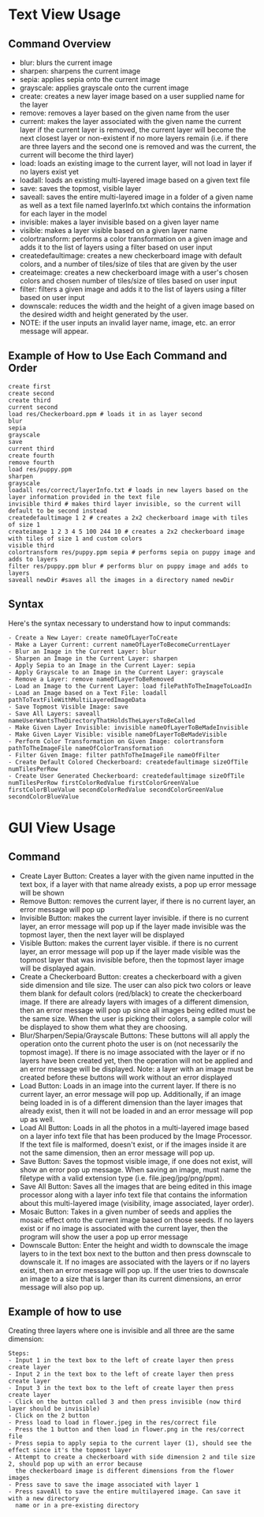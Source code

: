 # Text View Usage

## Command Overview

- blur: blurs the current image
- sharpen: sharpens the current image
- sepia: applies sepia onto the current image
- grayscale: applies grayscale onto the current image
- create: creates a new layer image based on a user supplied name for the layer
- remove: removes a layer based on the given name from the user
- current: makes the layer associated with the given name the current layer if the current layer is
  removed, the current layer will become the next closest layer or non-existent if no more layers
  remain (i.e. if there are three layers and the second one is removed and was the current, the
  current will become the third layer)
- load: loads an existing image to the current layer, will not load in layer if no layers exist yet
- loadall: loads an existing multi-layered image based on a given text file
- save: saves the topmost, visible layer
- saveall: saves the entire multi-layered image in a folder of a given name as well as a text file
  named layerInfo.txt which contains the information for each layer in the model
- invisible: makes a layer invisible based on a given layer name
- visible: makes a layer visible based on a given layer name
- colortransform: performs a color transformation on a given image and adds it to the list of layers
  using a filter based on user input
- createdefaultimage: creates a new checkerboard image with default colors, and a number of
  tiles/size of tiles that are given by the user
- createimage: creates a new checkerboard image with a user's chosen colors and chosen number of
  tiles/size of tiles based on user input
- filter: filters a given image and adds it to the list of layers using a filter based on user input
- downscale: reduces the width and the height of a given image based on the desired width and height
  generated by the user.
- NOTE: if the user inputs an invalid layer name, image, etc. an error message will appear.

## Example of How to Use Each Command and Order

```
create first
create second
create third
current second
load res/Checkerboard.ppm # loads it in as layer second
blur
sepia
grayscale
save
current third
create fourth
remove fourth
load res/puppy.ppm
sharpen
grayscale
loadall res/correct/layerInfo.txt # loads in new layers based on the layer information provided in the text file
invisible third # makes third layer invisible, so the current will default to be second instead
createdefaultimage 1 2 # creates a 2x2 checkerboard image with tiles of size 1
createimage 1 2 3 4 5 100 244 10 # creates a 2x2 checkerboard image with tiles of size 1 and custom colors
visible third
colortransform res/puppy.ppm sepia # performs sepia on puppy image and adds to layers
filter res/puppy.ppm blur # performs blur on puppy image and adds to layers
saveall newDir #saves all the images in a directory named newDir
```

## Syntax

Here's the syntax necessary to understand how to input commands:

```
- Create a New Layer: create nameOfLayerToCreate
- Make a Layer Current: current nameOfLayerToBecomeCurrentLayer
- Blur an Image in the Current Layer: blur
- Sharpen an Image in the Current Layer: sharpen
- Apply Sepia to an Image in the Current Layer: sepia
- Apply Grayscale to an Image in the Current Layer: grayscale
- Remove a Layer: remove nameOfLayerToBeRemoved
- Load an Image to the Current Layer: load filePathToTheImageToLoadIn
- Load an Image based on a Text File: loadall pathToTextFileWithMultiLayeredImageData
- Save Topmost Visible Image: save
- Save All Layers: saveall nameUserWantsTheDirectoryThatHoldsTheLayersToBeCalled
- Make Given Layer Invisible: invisible nameOfLayerToBeMadeInvisible
- Make Given Layer Visible: visible nameOfLayerToBeMadeVisible
- Perform Color Transformation on Given Image: colortransform pathToTheImageFile nameOfColorTransformation
- Filter Given Image: filter pathToTheImageFile nameOfFilter
- Create Default Colored Checkerboard: createdefaultimage sizeOfTile numTilesPerRow
- Create User Generated Checkerboard: createdefaultimage sizeOfTile numTilesPerRow firstColorRedValue firstColorGreenValue firstColorBlueValue secondColorRedValue secondColorGreenValue secondColorBlueValue
```

# GUI View Usage

## Command

- Create Layer Button: Creates a layer with the given name inputted in the text box, if a layer with
  that name already exists, a pop up error message will be shown
- Remove Button: removes the current layer, if there is no current layer, an error message will pop
  up
- Invisible Button: makes the current layer invisible. if there is no current layer, an error
  message will pop up if the layer made invisible was the topmost layer, then the next layer will be
  displayed
- Visible Button: makes the current layer visible. if there is no current layer, an error message
  will pop up if the layer made visible was the topmost layer that was invisible before, then the
  topmost layer image will be displayed again.
- Create a Checkerboard Button: creates a checkerboard with a given side dimension and tile size.
  The user can also pick two colors or leave them blank for default colors (red/black) to create the
  checkerboard image. If there are already layers with images of a different dimension, then an
  error message will pop up since all images being edited must be the same size. When the user is
  picking their colors, a sample color will be displayed to show them what they are choosing.
- Blur/Sharpen/Sepia/Grayscale Buttons: These buttons will all apply the operation onto the current
  photo the user is on (not necessarily the topmost image). If there is no image associated with the
  layer or if no layers have been created yet, then the operation will not be applied and an error
  message will be displayed. Note: a layer with an image must be created before these buttons will
  work without an error displayed
- Load Button: Loads in an image into the current layer. If there is no current layer, an error
  message will pop up. Additionally, if an image being loaded in is of a different dimension than
  the layer images that already exist, then it will not be loaded in and an error message will pop
  up as well.
- Load All Button: Loads in all the photos in a multi-layered image based on a layer info text file
  that has been produced by the Image Processor. If the text file is malformed, doesn't exist, or if
  the images inside it are not the same dimension, then an error message will pop up.
- Save Button: Saves the topmost visible image, if one does not exist, will show an error pop up
  message. When saving an image, must name the filetype with a valid extension type (i.e.
  file.jpeg/jpg/png/ppm).
- Save All Button: Saves all the images that are being edited in this image processor along with a
  layer info text file that contains the information about this multi-layered image (visibility,
  image associated, layer order).
- Mosaic Button: Takes in a given number of seeds and applies the mosaic effect onto the current
  image based on those seeds. If no layers exist or if no image is associated with the current
  layer, then the program will show the user a pop up error message
- Downscale Button: Enter the height and width to downscale the image layers to in the text box next
  to the button and then press downscale to downscale it. If no images are associated with the
  layers or if no layers exist, then an error message will pop up. If the user tries to downscale an
  image to a size that is larger than its current dimensions, an error message will also pop up.

## Example of how to use

Creating three layers where one is invisible and all three are the same dimension:

```
Steps:
- Input 1 in the text box to the left of create layer then press create layer 
- Input 2 in the text box to the left of create layer then press create layer 
- Input 3 in the text box to the left of create layer then press create layer 
- Click on the button called 3 and then press invisible (now third layer should be invisible)
- Click on the 2 button
- Press load to load in flower.jpeg in the res/correct file
- Press the 1 button and then load in flower.png in the res/correct file
- Press sepia to apply sepia to the current layer (1), should see the effect since it's the topmost layer
- Attempt to create a checkerboard with side dimension 2 and tile size 2, should pop up with an error because
  the checkerboard image is different dimensions from the flower images
- Press save to save the image associated with layer 1
- Press saveAll to save the entire multilayered image. Can save it with a new directory
  name or in a pre-existing directory
```